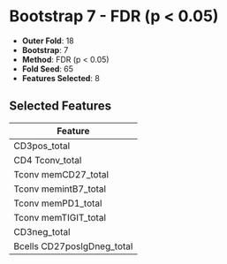 # Bootstrap 7 - FDR (p < 0.05)

- **Outer Fold**: 18
- **Bootstrap**: 7
- **Method**: FDR (p < 0.05)
- **Fold Seed**: 65
- **Features Selected**: 8

## Selected Features

| Feature |
|---------|
| CD3pos_total |
| CD4 Tconv_total |
| Tconv memCD27_total |
| Tconv memintB7_total |
| Tconv memPD1_total |
| Tconv memTIGIT_total |
| CD3neg_total |
| Bcells CD27posIgDneg_total |
